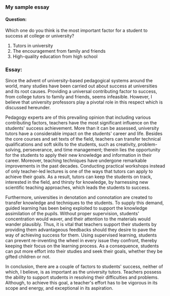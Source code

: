 ### My sample essay

#### Question:

Which one do you think is the most important factor for a student to success at college or university?
1. Tutors in university
2. The encouragement from family and friends
3. High-quality education from high school

### Essay:

Since the advent of university-based pedagogical systems around the world, many studies have been carried out about success at universities and its root causes. Providing a universal contributing factor to success, from college tutors to family and friends, seems infeasible. However, I believe that university professors play a pivotal role in this respect which is discussed hereunder.

Pedagogy experts are of this prevailing opinion that including various contributing factors, teachers have the most significant influence on the students' success achievement. More than it can be assessed,  university tutors have a considerable impact on the students' career and life. Besides the core courses and set texts of the field, teachers can transfer technical qualifications and soft skills to the students, such as creativity, problem-solving, perseverance, and time management; therein lies the opportunity for the students to apply their new knowledge and information in their career. Moreover, teaching techniques have undergone remarkable improvements in the past decades. Conducting practical workshops instead of only teacher-led lectures is one of the ways that tutors can apply to achieve their goals. As a result, tutors can keep the students on track, interested in the field, and thirsty for knowledge, by harnessing new scientific teaching approaches, which leads the students to success.

Furthermore, universities in denotation and connotation are created to transfer knowledge and techniques to the students. To supply this demand, guided learning has been being exploited to support the knowledge assimilation of the pupils. Without proper supervision, students' concentration would waver, and their attention to the materials would wander plausibly. Thus, it is vital that teachers support their students by providing them advantageous feedbacks should they desire to pave the way of achieving success for them. Using supervised learning, students can prevent re-inventing the wheel in every issue they confront, thereby keeping their focus on the learning process. As a consequence, students can put more effort into their studies and seek their goals, whether they be gifted children or not. 

In conclusion, there are a couple of factors to students' success, neither of which, I believe, is as important as the university tutors. Teachers possess the ability to support students in resolving their difficulties and problems. Although, to achieve this goal, a teacher's effort has to be vigorous in its scope and energy, and exceptional in its aspiration.

